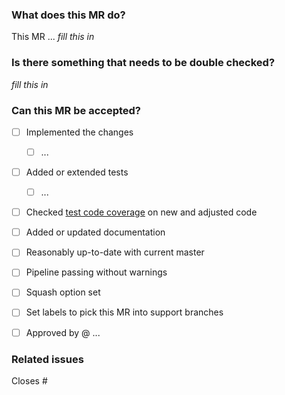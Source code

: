 ### What does this MR do?
<!-- Explain _how_ you achieved the proposal of the task. -->
This MR ... _fill this in_


### Is there something that needs to be double checked?
<!-- Is there something a reviewer should look out for _especially_? -->
_fill this in_


### Can this MR be accepted?
- [ ] Implemented the changes
   - [ ] ...
- [ ] Added or extended tests
   - [ ] ...
- [ ] Checked [test code coverage](README.md#evaluating-test-code-coverage) on new and adjusted code
- [ ] Added or updated documentation
- [ ] Reasonably up-to-date with current master
- [ ] Pipeline passing without warnings
- [ ] Squash option set <!-- unless there's a good reason not to squash -->
- [ ] Set labels to pick this MR into support branches <!-- if applicable -->
- [ ] Approved by @ ... <!-- Add reviewer(s) here once no longer WIP -->


### Related issues
Closes #
<!-- For automatic closing, you can add commas between issue numbers-->
